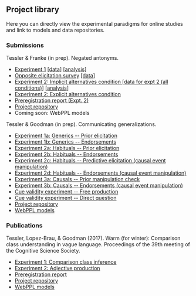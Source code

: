 ## Project library

Here you can directly view the experimental paradigms for online studies and link to models and data repositories.

### Submissions


Tessler & Franke (in prep). Negated antonyms.

- [Experiment 1](http://stanford.edu/~mtessler/negant/experiments/4_L1_1slider/L1_4_1slider.html) [[data]](https://github.com/mhtess/negant/tree/master/data/4_L1_1slider) [[analysis]](https://github.com/mhtess/negant/blob/master/writing/cogsci/analysis/expt1.Rmd)
- [Opposite elicitation survey](http://stanford.edu/~mtessler/negant/experiments/6_antonym-elicitation/6_antonym-elicitation.html) [[data]](https://github.com/mhtess/negant/tree/master/data/6_antonym-elicitation)
- [Experiment 2: Implicit alternatives condition ](http://stanford.edu/~mtessler/negant/experiments/7_interpretation_1slider/7_interpretation_1slider.html) [[data for expt 2 (all conditions)]](https://github.com/mhtess/negant/tree/master/writing/cogsci/data) [[analysis]](https://github.com/mhtess/negant/blob/master/writing/cogsci/analysis/expt2.Rmd)
- [Experiment 2: Explicit alternatives condition ](http://stanford.edu/~mtessler/negant/experiments/8_interpretation_4slider/8_interpretation_4slider.html)
- [Preregistration report (Expt. 2)](https://osf.io/p7f25/)
- [Project repository](https://github.com/mhtess/negant/)
- Coming soon: WebPPL models

Tessler & Goodman (in prep). Communicating generalizations.

- [Experiment 1a: Generics -- Prior elicitation](http://stanford.edu/~mtessler/experiments/generics/experiments/real-kinds/prior-2.html)
- [Experiment 1b: Generics -- Endorsements](http://stanford.edu/~mtessler/generics/experiments/real-kinds/truthjudge-1.html)
- [Experiment 2a: Habituals -- Prior elicitation](http://stanford.edu/~mtessler/habituals/experiments/priors/priors-2.html)
- [Experiment 2b: Habituals -- Endorsements](http://stanford.edu/~mtessler/habituals/experiments/truth-judgments/tj-2.html)
- [Experiment 2c: Habituals -- Predictive elicitation (causal event manipulation)](http://stanford.edu/~mtessler/habituals/experiments/priors/predictive-1.html)
- [Experiment 2d: Habituals -- Endorsements (causal event manipulation)](http://stanford.edu/~mtessler/habituals/experiments/truth-judgments/tj-3-preventatives.html)
- [Experiment 3a: Causals -- Prior manipulation check](http://stanford.edu/~mtessler/causals/experiments/causals-8.html)
- [Experiment 3b: Causals -- Endorsements (causal event manipulation)](http://stanford.edu/~mtessler/causals/experiments/causals-8.html)
- [Cue validity experiment -- Free production](http://stanford.edu/~mtessler/generics-paper/experiments/generics/speaker_familiar-kinds/cue-validity-2-freeProduction.html)
- [Cue validity experiment -- Direct question](http://stanford.edu/~mtessler/generics-paper/experiments/generics/speaker_familiar-kinds/cue-validity-1.html)
- [Project repository](https://github.com/mhtess/comgen-paper/)
- [WebPPL models](https://github.com/mhtess/comgen-paper/)

### Publications

Tessler, Lopez-Brau, & Goodman (2017). Warm (for winter): Comparison class understanding in vague language. Proceedings of the 39th meeting of the Cognitive Science Society.

- [Experiment 1: Comparison class inference](http://stanford.edu/~mtessler/comparison-class/experiments/class-elicitation-2afc.html)
- [Experiment 2: Adjective production](http://stanford.edu/~mtessler/comparison-class/experiments/vague-prior-elicitation-2afc.html)
- [Preregistration report](https://osf.io/hzdtj/)
- [Project repository](https://github.com/mhtess/comparison-class-cogsci17)
- [WebPPL models](http://forestdb.org/models/comparison-class-cogsci17.html)

